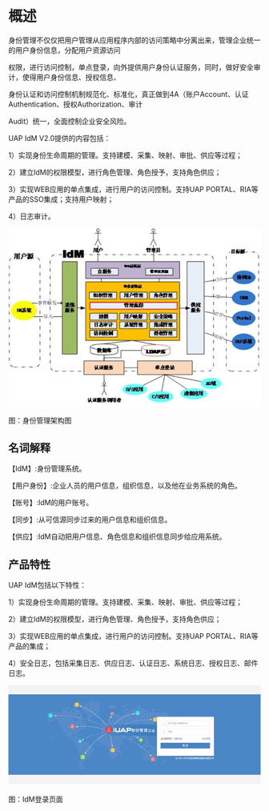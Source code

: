 # 概述

身份管理不仅仅把用户管理从应用程序内部的访问策略中分离出来，管理企业统一的用户身份信息，分配用户资源访问

权限，进行访问控制，单点登录，向外提供用户身份认证服务，同时，做好安全审计，使得用户身份信息、授权信息、

身份认证和访问控制机制规范化、标准化，真正做到4A（账户Account、认证Authentication、授权Authorization、审计

Audit）统一，全面控制企业安全风险。

UAP IdM V2.0提供的内容包括：

1）实现身份生命周期的管理。支持建模、采集、映射、审批、供应等过程；

2）建立IdM的权限模型，进行角色管理、角色授予，支持角色供应；

3）实现WEB应用的单点集成，进行用户的访问控制。支持UAP PORTAL、RIA等产品的SSO集成；支持用户映射；

4）日志审计。

![](/articles/idm/1-/images/image1.png)

图：身份管理架构图

## 名词解释

【IdM】:身份管理系统。

【用户身份】:企业人员的用户信息，组织信息，以及他在业务系统的角色。

【账号】:IdM的用户账号。

【同步】:从可信源同步过来的用户信息和组织信息。

【供应】:IdM自动把用户信息、角色信息和组织信息同步给应用系统。

## 产品特性

UAP IdM包括以下特性：

1）实现身份生命周期的管理。支持建模、采集、映射、审批、供应等过程；

2）建立IdM的权限模型，进行角色管理、角色授予，支持角色供应；

3）实现WEB应用的单点集成，进行用户的访问控制。支持UAP PORTAL、RIA等产品的集成；

4）安全日志，包括采集日志、供应日志、认证日志、系统日志、授权日志、邮件日志。 

![](/articles/idm/1-/images/image2.png)

图：IdM登录页面




